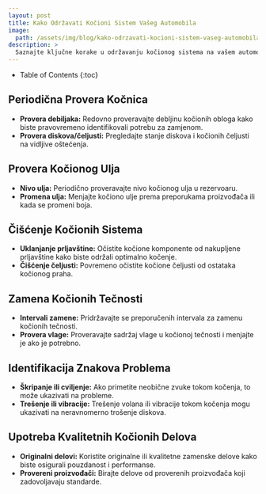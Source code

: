 ```yaml
---
layout: post
title: Kako Održavati Kočioni Sistem Vašeg Automobila
image: 
  path: /assets/img/blog/kako-odrzavati-kocioni-sistem-vaseg-automobila_pranje-auta-ba.png
description: >
  Saznajte ključne korake u održavanju kočionog sistema na vašem automobilu. Naučite kako prepoznati znakove problema i održavati kočnice u optimalnom stanju.
---
```



- Table of Contents
{:toc}


## Periodična Provera Kočnica

- **Provera debiljaka:** Redovno proveravajte debljinu kočionih obloga kako biste pravovremeno identifikovali potrebu za zamjenom.
- **Provera diskova/čeljusti:** Pregledajte stanje diskova i kočionih čeljusti na vidljive oštećenja.

## Provera Kočionog Ulja

- **Nivo ulja:** Periodično proveravajte nivo kočionog ulja u rezervoaru.
- **Promena ulja:** Menjajte kočiono ulje prema preporukama proizvođača ili kada se promeni boja.

## Čišćenje Kočionih Sistema

- **Uklanjanje prljavštine:** Očistite kočione komponente od nakupljene prljavštine kako biste održali optimalno kočenje.
- **Čišćenje čeljusti:** Povremeno očistite kočione čeljusti od ostataka kočionog praha.

## Zamena Kočionih Tečnosti

- **Intervali zamene:** Pridržavajte se preporučenih intervala za zamenu kočionih tečnosti.
- **Provera vlage:** Proveravajte sadržaj vlage u kočionoj tečnosti i menjajte je ako je potrebno.

## Identifikacija Znakova Problema

- **Škripanje ili cviljenje:** Ako primetite neobične zvuke tokom kočenja, to može ukazivati na probleme.
- **Trešenje ili vibracije:** Trešenje volana ili vibracije tokom kočenja mogu ukazivati na neravnomerno trošenje diskova.

## Upotreba Kvalitetnih Kočionih Delova

- **Originalni delovi:** Koristite originalne ili kvalitetne zamenske delove kako biste osigurali pouzdanost i performanse.
- **Provereni proizvođači:** Birajte delove od proverenih proizvođača koji zadovoljavaju standarde.